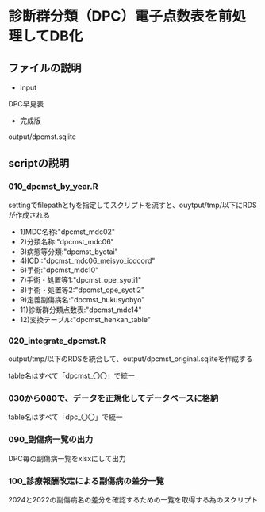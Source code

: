 # 診断群分類（DPC）電子点数表を前処理してDB化

## ファイルの説明

- input

DPC早見表

- 完成版

output/dpcmst.sqlite

## scriptの説明

### 010_dpcmst_by_year.R

settingでfilepathとfyを指定してスクリプトを流すと、ouytput/tmp/以下にRDSが作成される

- 1)MDC名称:"dpcmst_mdc02"
- 2)分類名称:"dpcmst_mdc06"
- 3)病態等分類:"dpcmst_byotai"
- 4)ICD::"dpcmst_mdc06_meisyo_icdcord"
- 6)手術:"dpcmst_mdc10"
- 7)手術・処置等1:"dpcmst_ope_syoti1"
- 8)手術・処置等2:"dpcmst_ope_syoti2"
- 9)定義副傷病名:"dpcmst_hukusyobyo"
- 11)診断群分類点数表:"dpcmst_mdc14"
- 12)変換テーブル:"dpcmst_henkan_table"

### 020_integrate_dpcmst.R

output/tmp/以下のRDSを統合して、output/dpcmst_original.sqliteを作成する

table名はすべて「dpcmst_〇〇」で統一

### 030から080で、データを正規化してデータベースに格納

table名はすべて「dpc_〇〇」で統一

### 090_副傷病一覧の出力

DPC毎の副傷病一覧をxlsxにして出力


### 100_診療報酬改定による副傷病の差分一覧

2024と2022の副傷病名の差分を確認するための一覧を取得する為のスクリプト
